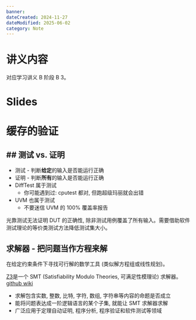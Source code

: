 ```yaml
---
banner:
dateCreated: 2024-11-27
dateModified: 2025-06-02
category: Note
---
```

# 讲义内容

对应学习讲义 B 阶段 B 3。

# Slides

# 缓存的验证

## ## 测试 vs. 证明
- 测试 - 判断**给定**的输入是否能运行正确
- 证明 - 判断**所有**的输入是否能运行正确
- DiffTest 属于测试
    - 你可能遇到过: cputest 都对, 但跑超级玛丽就会出错
- UVM 也属于测试
    - 不要迷信 UVM 的 100% 覆盖率报告

光靠测试无法证明 DUT 的正确性, 除非测试用例覆盖了所有输入。需要借助软件测试理论的等价类测试方法降低测试集大小。

## 求解器 - 把问题当作方程来解

在给定约束条件下寻找可行解的数学工具 (类似解方程组或线性规划)。

<a href=" https://github.com/Z3Prover/z3">Z3</a>是一个 SMT (Satisfiability Modulo Theories, 可满足性模理论) 求解器。<a href=" https://github.com/Z3Prover/z3/wiki#background">github wiki</a>

- 求解包含实数, 整数, 比特, 字符, 数组, 字符串等内容的命题是否成立
- 能将问题表达成一阶逻辑语言的某个子集, 就能让 SMT 求解器求解
- 广泛应用于定理自动证明, 程序分析, 程序验证和软件测试等领域
